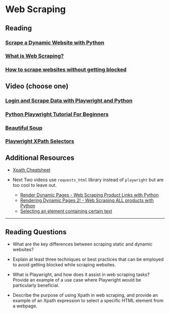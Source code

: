 # Web Scraping

## Reading

### [Scrape a Dynamic Website with Python](https://scrapingant.com/blog/scrape-dynamic-website-with-python)

### [What is Web Scraping?](https://en.wikipedia.org/wiki/Web_scraping)

### [How to scrape websites without getting blocked](https://www.scrapehero.com/how-to-prevent-getting-blacklisted-while-scraping/)

## Video (choose one)

### [Login and Scrape Data with Playwright and Python](https://www.youtube.com/watch?v=H2-5ecFwHHQ&t=60s)

### [Python Playwright Tutorial For Beginners](https://www.youtube.com/watch?v=yp1o9biMMWU)

### [Beautiful Soup](https://www.crummy.com/software/BeautifulSoup/)

### [Playwright XPath Selectors](https://www.programsbuzz.com/article/playwright-xpath-selectors)

## Additional Resources

- [Xpath Cheatsheet](https://devhints.io/xpath)

- Next Two videos use `requests_html` library instead of `playwright` but are too cool to leave out.
  - [Render Dynamic Pages - Web Scraping Product Links with Python](https://www.youtube.com/watch?v=MeBU-4Xs2RU)
  - [Rendering Dynamic Pages 2! - Web Scraping ALL products with Python](https://www.youtube.com/watch?v=B14mtXA7Tyw)
  - [Selecting an element containing certain text](https://stackoverflow.com/questions/1520429/is-there-a-css-selector-for-elements-containing-certain-text)

---

## Reading Questions

- What are the key differences between scraping static and dynamic websites?

- Explain at least three techniques or best practices that can be employed to avoid getting blocked while scraping websites.

- What is Playwright, and how does it assist in web scraping tasks? Provide an example of a use case where Playwright would be particularly beneficial.

- Describe the purpose of using Xpath in web scraping, and provide an example of an Xpath expression to select a specific HTML element from a webpage.
